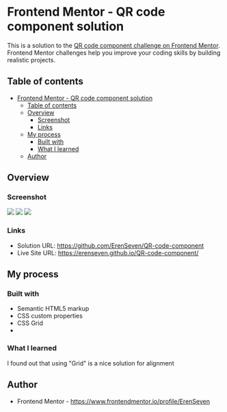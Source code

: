 # Frontend Mentor - QR code component solution

This is a solution to the [QR code component challenge on Frontend Mentor](https://www.frontendmentor.io/challenges/qr-code-component-iux_sIO_H). Frontend Mentor challenges help you improve your coding skills by building realistic projects. 

## Table of contents

- [Frontend Mentor - QR code component solution](#frontend-mentor---qr-code-component-solution)
  - [Table of contents](#table-of-contents)
  - [Overview](#overview)
    - [Screenshot](#screenshot)
    - [Links](#links)
  - [My process](#my-process)
    - [Built with](#built-with)
    - [What I learned](#what-i-learned)
  - [Author](#author)


## Overview

### Screenshot


![]( QR-code-component/Screenshot1.png )
![](./Screenshot2.jpg)
![](./Screenshot3.jpg)


### Links

- Solution URL: https://github.com/ErenSeven/QR-code-component
- Live Site URL: https://erenseven.github.io/QR-code-component/

## My process

### Built with

- Semantic HTML5 markup
- CSS custom properties
- CSS Grid
- 
### What I learned

I found out that using "Grid" is a nice solution for alignment

## Author

- Frontend Mentor - https://www.frontendmentor.io/profile/ErenSeven
